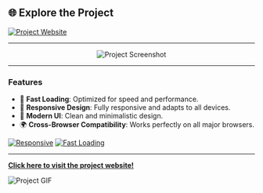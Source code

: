 ## 🌐 Explore the Project

[![Project Website](https://img.shields.io/badge/Visit-Project-blue?style=for-the-badge&logo=internet-explorer)](https://Move.netlify.app)

---

<p align="center">
  <img src="https://via.placeholder.com/400x200.png" alt="Project Screenshot" />
</p>

---

### Features

- 🚀 **Fast Loading**: Optimized for speed and performance.
- 📱 **Responsive Design**: Fully responsive and adapts to all devices.
- 🎨 **Modern UI**: Clean and minimalistic design.
- 🌍 **Cross-Browser Compatibility**: Works perfectly on all major browsers.

[![Responsive](https://img.shields.io/badge/Responsive-Yes-brightgreen?style=flat-square)](https://Move.netlify.app)
[![Fast Loading](https://img.shields.io/badge/Loading%20Speed-Fast-blue?style=flat-square)](https://Move.netlify.app)

---

**[Click here to visit the project website!](m-o-v-e.netlify.app)**

![Project GIF](https://via.placeholder.com/200x100.gif)
